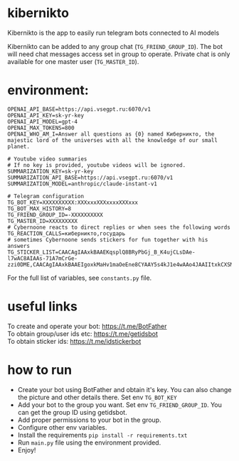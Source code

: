# kibernikto

Kibernikto is the app to easily run telegram bots connected to AI models

Kibernikto can be added to any group chat (`TG_FRIEND_GROUP_ID`). The bot will need chat messages access set in group to
operate.
Private chat is only available for one master user (`TG_MASTER_ID`).

# environment:

```
OPENAI_API_BASE=https://api.vsegpt.ru:6070/v1  
OPENAI_API_KEY=sk-yr-key  
OPENAI_API_MODEL=gpt-4
OPENAI_MAX_TOKENS=800  
OPENAI_WHO_AM_I=Answer all questions as {0} named Киберникто, the majestic lord of the universes with all the knowledge of our small planet.  

# Youtube video summaries
# If no key is provided, youtube videos will be ignored.
SUMMARIZATION_KEY=sk-yr-key
SUMMARIZATION_API_BASE=https://api.vsegpt.ru:6070/v1  
SUMMARIZATION_MODEL=anthropic/claude-instant-v1

# Telegram configuration
TG_BOT_KEY=XXXXXXXXXX:XXXxxxXXXxxxxXXXxxx  
TG_BOT_MAX_HISTORY=8  
TG_FRIEND_GROUP_ID=-XXXXXXXXXX  
TG_MASTER_ID=XXXXXXXXX
# Cybernoone reacts to direct replies or when sees the following words  
TG_REACTION_CALLS=киберникто,государь  
# sometimes Cybernoone sends stickers for fun together with his answers  
TG_STICKER_LIST=CAACAgIAAxkBAAEKqsplQ8BRyPbGj_B_K4ujCLsDAe-l7wAC8AIAAs-71A7mCrGe-zzi0DME,CAACAgIAAxkBAAEIgoxkMaHv1maOeEne8CYAAY5s4kJ1e4wAAo4JAAIItxkCXSMuZ6bo59gvBA
```

For the full list of variables, see `constants.py` file.

# useful links

To create and operate your bot: https://t.me/BotFather  
To obtain group/user ids etc: https://t.me/getidsbot  
To obtain sticker ids: https://t.me/idstickerbot

# how to run

- Create your bot using BotFather and obtain it's key. You can also change the picture and other details there. Set
  env `TG_BOT_KEY`
- Add your bot to the group you want. Set env `TG_FRIEND_GROUP_ID`. You can get the group ID using getidsbot.
- Add proper permissions to your bot in the group.
- Configure other env variables.
- Install the requirements `pip install -r requirements.txt`  
- Run `main.py` file using the environment provided.
- Enjoy!
